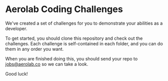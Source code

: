 # Aerolab Coding Challenges

We've created a set of challenges for you to demonstrate your abilities as a developer.

To get started, you should clone this repository and check out the challenges. Each challenge is self-contained in each folder, and you can do them in any order you want.

When you are finished doing this, you should send your repo to jobs@aerolab.co so we can take a look.

Good luck!